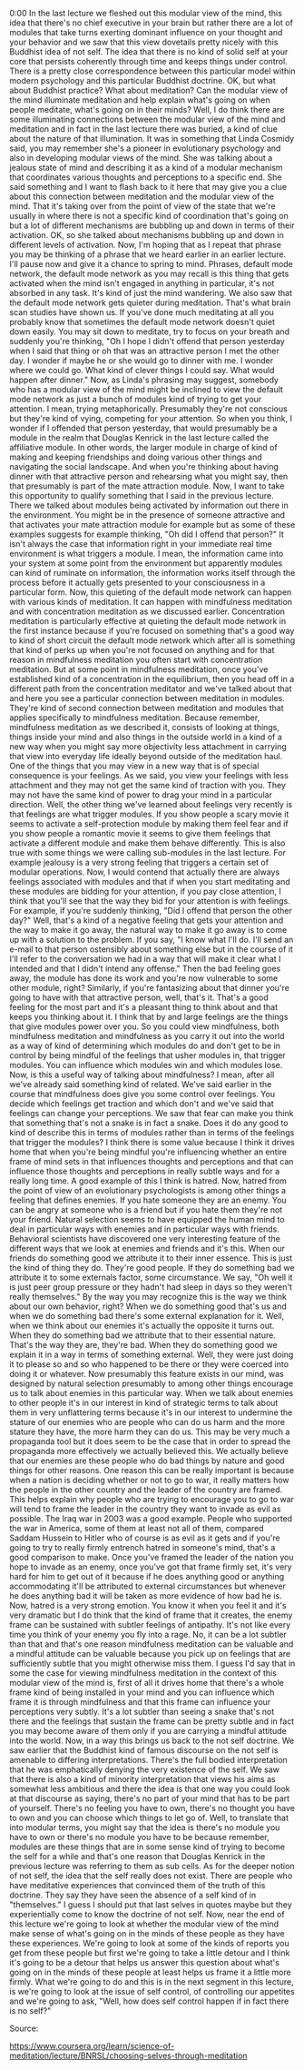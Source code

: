 0:00
In the last lecture we fleshed out this modular view of the mind, this idea that there's no chief executive in your brain but rather there are a lot of modules that take turns exerting dominant influence on your thought and your behavior and we saw that this view dovetails pretty nicely with this Buddhist idea of not self. The idea that there is no kind of solid self at your core that persists coherently through time and keeps things under control. There is a pretty close correspondence between this particular model within modern psychology and this particular Buddhist doctrine. OK, but what about Buddhist practice? What about meditation? Can the modular view of the mind illuminate meditation and help explain what's going on when people meditate, what's going on in their minds? Well, I do think there are some illuminating connections between the modular view of the mind and meditation and in fact in the last lecture there was buried, a kind of clue about the nature of that illumination. It was in something that Linda Cosmidy said, you may remember she's a pioneer in evolutionary psychology and also in developing modular views of the mind. She was talking about a jealous state of mind and describing it as a kind of a modular mechanism that coordinates various thoughts and perceptions to a specific end. She said something and I want to flash back to it here that may give you a clue about this connection between meditation and the modular view of the mind. That it's taking over from the point of view of the state that we're usually in where there is not a specific kind of coordination that's going on but a lot of different mechanisms are bubbling up and down in terms of their activation. OK, so she talked about mechanisms bubbling up and down in different levels of activation. Now, I'm hoping that as I repeat that phrase you may be thinking of a phrase that we heard earlier in an earlier lecture. I'll pause now and give it a chance to spring to mind. Phrases, default mode network, the default mode network as you may recall is this thing that gets activated when the mind isn't engaged in anything in particular, it's not absorbed in any task. It's kind of just the mind wandering. We also saw that the default mode network gets quieter during meditation. That's what brain scan studies have shown us. If you've done much meditating at all you probably know that sometimes the default mode network doesn't quiet down easily. You may sit down to meditate, try to focus on your breath and suddenly you're thinking, "Oh I hope I didn't offend that person yesterday when I said that thing or oh that was an attractive person I met the other day. I wonder if maybe he or she would go to dinner with me. I wonder where we could go. What kind of clever things I could say. What would happen after dinner." Now, as Linda's phrasing may suggest, somebody who has a modular view of the mind might be inclined to view the default mode network as just a bunch of modules kind of trying to get your attention. I mean, trying metaphorically. Presumably they're not conscious but they're kind of vying, competing for your attention. So when you think, I wonder if I offended that person yesterday, that would presumably be a module in the realm that Douglas Kenrick in the last lecture called the affiliative module. In other words, the larger module in charge of kind of making and keeping friendships and doing various other things and navigating the social landscape. And when you're thinking about having dinner with that attractive person and rehearsing what you might say, then that presumably is part of the mate attraction module. Now, I want to take this opportunity to qualify something that I said in the previous lecture. There we talked about modules being activated by information out there in the environment. You might be in the presence of someone attractive and that activates your mate attraction module for example but as some of these examples suggests for example thinking, "Oh did I offend that person?" It isn't always the case that information right in your immediate real time environment is what triggers a module. I mean, the information came into your system at some point from the environment but apparently modules can kind of ruminate on information, the information works itself through the process before it actually gets presented to your consciousness in a particular form. Now, this quieting of the default mode network can happen with various kinds of meditation. It can happen with mindfulness meditation and with concentration meditation as we discussed earlier. Concentration meditation is particularly effective at quieting the default mode network in the first instance because if you're focused on something that's a good way to kind of short circuit the default mode network which after all is something that kind of perks up when you're not focused on anything and for that reason in mindfulness meditation you often start with concentration meditation. But at some point in mindfulness meditation, once you've established kind of a concentration in the equilibrium, then you head off in a different path from the concentration meditator and we've talked about that and here you see a particular connection between meditation in modules. They're kind of second connection between meditation and modules that applies specifically to mindfulness meditation. Because remember, mindfulness meditation as we described it, consists of looking at things, things inside your mind and also things in the outside world in a kind of a new way when you might say more objectivity less attachment in carrying that view into everyday life ideally beyond outside of the meditation haul. One of the things that you may view in a new way that is of special consequence is your feelings. As we said, you view your feelings with less attachment and they may not get the same kind of traction with you. They may not have the same kind of power to drag your mind in a particular direction. Well, the other thing we've learned about feelings very recently is that feelings are what trigger modules. If you show people a scary movie it seems to activate a self-protection module by making them feel fear and if you show people a romantic movie it seems to give them feelings that activate a different module and make them behave differently. This is also true with some things we were calling sub-modules in the last lecture. For example jealousy is a very strong feeling that triggers a certain set of modular operations. Now, I would contend that actually there are always feelings associated with modules and that if when you start meditating and these modules are bidding for your attention, if you pay close attention, I think that you'll see that the way they bid for your attention is with feelings. For example, if you're suddenly thinking, "Did I offend that person the other day?" Well, that's a kind of a negative feeling that gets your attention and the way to make it go away, the natural way to make it go away is to come up with a solution to the problem. If you say, "I know what I'll do. I'll send an e-mail to that person ostensibly about something else but in the course of it I'll refer to the conversation we had in a way that will make it clear what I intended and that I didn't intend any offense." Then the bad feeling goes away, the module has done its work and you're now vulnerable to some other module, right? Similarly, if you're fantasizing about that dinner you're going to have with that attractive person, well, that's it. That's a good feeling for the most part and it's a pleasant thing to think about and that keeps you thinking about it. I think that by and large feelings are the things that give modules power over you. So you could view mindfulness, both mindfulness meditation and mindfulness as you carry it out into the world as a way of kind of determining which modules do and don't get to be in control by being mindful of the feelings that usher modules in, that trigger modules. You can influence which modules win and which modules lose. Now, is this a useful way of talking about mindfulness? I mean, after all we've already said something kind of related. We've said earlier in the course that mindfulness does give you some control over feelings. You decide which feelings get traction and which don't and we've said that feelings can change your perceptions. We saw that fear can make you think that something that's not a snake is in fact a snake. Does it do any good to kind of describe this in terms of modules rather than in terms of the feelings that trigger the modules? I think there is some value because I think it drives home that when you're being mindful you're influencing whether an entire frame of mind sets in that influences thoughts and perceptions and that can influence those thoughts and perceptions in really subtle ways and for a really long time. A good example of this I think is hatred. Now, hatred from the point of view of an evolutionary psychologists is among other things a feeling that defines enemies. If you hate someone they are an enemy. You can be angry at someone who is a friend but if you hate them they're not your friend. Natural selection seems to have equipped the human mind to deal in particular ways with enemies and in particular ways with friends. Behavioral scientists have discovered one very interesting feature of the different ways that we look at enemies and friends and it's this. When our friends do something good we attribute it to their inner essence. This is just the kind of thing they do. They're good people. If they do something bad we attribute it to some externals factor, some circumstance. We say, "Oh well it is just peer group pressure or they hadn't had sleep in days so they weren't really themselves." By the way you may recognize this is the way we think about our own behavior, right? When we do something good that's us and when we do something bad there's some external explanation for it. Well, when we think about our enemies it's actually the opposite it turns out. When they do something bad we attribute that to their essential nature. That's the way they are, they're bad. When they do something good we explain it in a way in terms of something external. Well, they were just doing it to please so and so who happened to be there or they were coerced into doing it or whatever. Now presumably this feature exists in our mind, was designed by natural selection presumably to among other things encourage us to talk about enemies in this particular way. When we talk about enemies to other people it's in our interest in kind of strategic terms to talk about them in very unflattering terms because it's in our interest to undermine the stature of our enemies who are people who can do us harm and the more stature they have, the more harm they can do us. This may be very much a propaganda tool but it does seem to be the case that in order to spread the propaganda more effectively we actually believed this. We actually believe that our enemies are these people who do bad things by nature and good things for other reasons. One reason this can be really important is because when a nation is deciding whether or not to go to war, it really matters how the people in the other country and the leader of the country are framed. This helps explain why people who are trying to encourage you to go to war will tend to frame the leader in the country they want to invade as evil as possible. The Iraq war in 2003 was a good example. People who supported the war in America, some of them at least not all of them, compared Saddam Hussein to Hitler who of course is as evil as it gets and if you're going to try to really firmly entrench hatred in someone's mind, that's a good comparison to make. Once you've framed the leader of the nation you hope to invade as an enemy, once you've got that frame firmly set, it's very hard for him to get out of it because if he does anything good or anything accommodating it'll be attributed to external circumstances but whenever he does anything bad it will be taken as more evidence of how bad he is. Now, hatred is a very strong emotion. You know it when you feel it and it's very dramatic but I do think that the kind of frame that it creates, the enemy frame can be sustained with subtler feelings of antipathy. It's not like every time you think of your enemy you fly into a rage. No, it can be a lot subtler than that and that's one reason mindfulness meditation can be valuable and a mindful attitude can be valuable because you pick up on feelings that are sufficiently subtle that you might otherwise miss them. I guess I'd say that in some the case for viewing mindfulness meditation in the context of this modular view of the mind is, first of all it drives home that there's a whole frame kind of being installed in your mind and you can influence which frame it is through mindfulness and that this frame can influence your perceptions very subtly. It's a lot subtler than seeing a snake that's not there and the feelings that sustain the frame can be pretty subtle and in fact you may become aware of them only if you are carrying a mindful attitude into the world. Now, in a way this brings us back to the not self doctrine. We saw earlier that the Buddhist kind of famous discourse on the not self is amenable to differing interpretations. There's the full bodied interpretation that he was emphatically denying the very existence of the self. We saw that there is also a kind of minority interpretation that views his aims as somewhat less ambitious and there the idea is that one way you could look at that discourse as saying, there's no part of your mind that has to be part of yourself. There's no feeling you have to own, there's no thought you have to own and you can choose which things to let go of. Well, to translate that into modular terms, you might say that the idea is there's no module you have to own or there's no module you have to be because remember, modules are these things that are in some sense kind of trying to become the self for a while and that's one reason that Douglas Kenrick in the previous lecture was referring to them as sub cells. As for the deeper notion of not self, the idea that the self really does not exist. There are people who have meditative experiences that convinced them of the truth of this doctrine. They say they have seen the absence of a self kind of in "themselves." I guess I should put that last selves in quotes maybe but they experientially come to know the doctrine of not self. Now, near the end of this lecture we're going to look at whether the modular view of the mind make sense of what's going on in the minds of these people as they have these experiences. We're going to look at some of the kinds of reports you get from these people but first we're going to take a little detour and I think it's going to be a detour that helps us answer this question about what's going on in the minds of these people at least helps us frame it a little more firmly. What we're going to do and this is in the next segment in this lecture, is we're going to look at the issue of self control, of controlling our appetites and we're going to ask, "Well, how does self control happen if in fact there is no self?"

Source:

https://www.coursera.org/learn/science-of-meditation/lecture/BNRSL/choosing-selves-through-meditation
